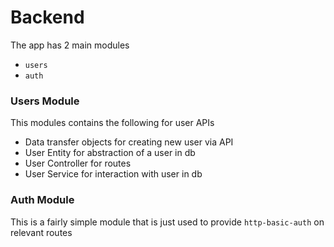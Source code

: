 Backend
======

The app has 2 main modules

* `users`
* `auth`

### Users Module

This modules contains the following for user APIs

* Data transfer objects for creating new user via API
* User Entity for abstraction of a user in db
* User Controller for routes
* User Service for interaction with user in db

### Auth Module

This is a fairly simple module that is just used to provide `http-basic-auth` on relevant routes
